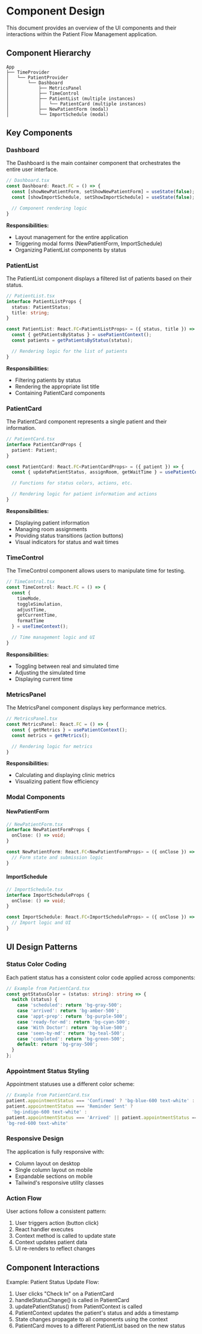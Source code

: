 # Component Design

This document provides an overview of the UI components and their
interactions within the Patient Flow Management application.

## Component Hierarchy

```text
App
├── TimeProvider
│   └── PatientProvider
│       └── Dashboard
│           ├── MetricsPanel
│           ├── TimeControl
│           ├── PatientList (multiple instances)
│           │   └── PatientCard (multiple instances)
│           ├── NewPatientForm (modal)
│           └── ImportSchedule (modal)
```

## Key Components

### Dashboard

The Dashboard is the main container component that orchestrates the entire user interface.

```typescript
// Dashboard.tsx
const Dashboard: React.FC = () => {
  const [showNewPatientForm, setShowNewPatientForm] = useState(false);
  const [showImportSchedule, setShowImportSchedule] = useState(false);

  // Component rendering logic
}
```

**Responsibilities:**

- Layout management for the entire application
- Triggering modal forms (NewPatientForm, ImportSchedule)
- Organizing PatientList components by status

### PatientList

The PatientList component displays a filtered list of patients based on their status.

```typescript
// PatientList.tsx
interface PatientListProps {
  status: PatientStatus;
  title: string;
}

const PatientList: React.FC<PatientListProps> = ({ status, title }) => {
  const { getPatientsByStatus } = usePatientContext();
  const patients = getPatientsByStatus(status);

  // Rendering logic for the list of patients
}
```

**Responsibilities:**

- Filtering patients by status
- Rendering the appropriate list title
- Containing PatientCard components

### PatientCard

The PatientCard component represents a single patient and their information.

```typescript
// PatientCard.tsx
interface PatientCardProps {
  patient: Patient;
}

const PatientCard: React.FC<PatientCardProps> = ({ patient }) => {
  const { updatePatientStatus, assignRoom, getWaitTime } = usePatientContext();

  // Functions for status colors, actions, etc.

  // Rendering logic for patient information and actions
}
```

**Responsibilities:**

- Displaying patient information
- Managing room assignments
- Providing status transitions (action buttons)
- Visual indicators for status and wait times

### TimeControl

The TimeControl component allows users to manipulate time for testing.

```typescript
// TimeControl.tsx
const TimeControl: React.FC = () => {
  const {
    timeMode,
    toggleSimulation,
    adjustTime,
    getCurrentTime,
    formatTime
  } = useTimeContext();

  // Time management logic and UI
}
```

**Responsibilities:**

- Toggling between real and simulated time
- Adjusting the simulated time
- Displaying current time

### MetricsPanel

The MetricsPanel component displays key performance metrics.

```typescript
// MetricsPanel.tsx
const MetricsPanel: React.FC = () => {
  const { getMetrics } = usePatientContext();
  const metrics = getMetrics();

  // Rendering logic for metrics
}
```

**Responsibilities:**

- Calculating and displaying clinic metrics
- Visualizing patient flow efficiency

### Modal Components

#### NewPatientForm

```typescript
// NewPatientForm.tsx
interface NewPatientFormProps {
  onClose: () => void;
}

const NewPatientForm: React.FC<NewPatientFormProps> = ({ onClose }) => {
  // Form state and submission logic
}
```

#### ImportSchedule

```typescript
// ImportSchedule.tsx
interface ImportScheduleProps {
  onClose: () => void;
}

const ImportSchedule: React.FC<ImportScheduleProps> = ({ onClose }) => {
  // Import logic and UI
}
```

## UI Design Patterns

### Status Color Coding

Each patient status has a consistent color code applied across components:

```typescript
// Example from PatientCard.tsx
const getStatusColor = (status: string): string => {
  switch (status) {
    case 'scheduled': return 'bg-gray-500';
    case 'arrived': return 'bg-amber-500';
    case 'appt-prep': return 'bg-purple-500';
    case 'ready-for-md': return 'bg-cyan-500';
    case 'With Doctor': return 'bg-blue-500';
    case 'seen-by-md': return 'bg-teal-500';
    case 'completed': return 'bg-green-500';
    default: return 'bg-gray-500';
  }
};
```

### Appointment Status Styling

Appointment statuses use a different color scheme:

```typescript
// Example from PatientCard.tsx
patient.appointmentStatus === 'Confirmed' ? 'bg-blue-600 text-white' : 
patient.appointmentStatus === 'Reminder Sent' ?
  'bg-indigo-600 text-white' : 
patient.appointmentStatus === 'Arrived' || patient.appointmentStatus === 'Checked In' ? 'bg-green-600 text-white' : 
'bg-red-600 text-white'
```

### Responsive Design

The application is fully responsive with:

- Column layout on desktop
- Single column layout on mobile
- Expandable sections on mobile
- Tailwind's responsive utility classes

### Action Flow

User actions follow a consistent pattern:

1. User triggers action (button click)
2. React handler executes
3. Context method is called to update state
4. Context updates patient data
5. UI re-renders to reflect changes

## Component Interactions

Example: Patient Status Update Flow:

1. User clicks "Check In" on a PatientCard
2. handleStatusChange() is called in PatientCard
3. updatePatientStatus() from PatientContext is called
4. PatientContext updates the patient's status and adds a timestamp
5. State changes propagate to all components using the context
6. PatientCard moves to a different PatientList based on the new status
